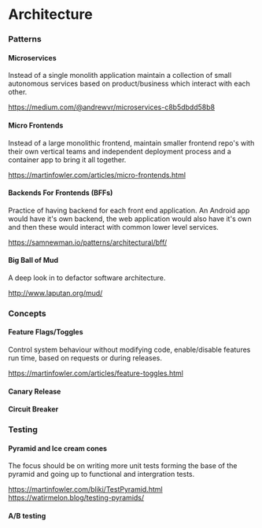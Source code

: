 
# Architecture

### Patterns

#### Microservices

Instead of a single monolith application maintain a collection of small autonomous services based on product/business which interact with each other.

https://medium.com/@andrewvr/microservices-c8b5dbdd58b8

#### Micro Frontends

Instead of a large monolithic frontend, maintain smaller frontend repo's with their own vertical teams and independent deployment process and a container app to bring it all together.

https://martinfowler.com/articles/micro-frontends.html

#### Backends For Frontends (BFFs)

Practice of having backend for each front end application. An Android app would have it's own backend, the web application would also have it's own and then these would interact with common lower level services.

https://samnewman.io/patterns/architectural/bff/

#### Big Ball of Mud

A deep look in to defactor software architecture.

http://www.laputan.org/mud/


### Concepts

#### Feature Flags/Toggles
Control system behaviour without modifying code, enable/disable features run time, based on requests or during releases.

https://martinfowler.com/articles/feature-toggles.html


#### Canary Release

#### Circuit Breaker


### Testing

#### Pyramid and Ice cream cones

The focus should be on writing more unit tests forming the base of the pyramid and going up to functional and intergration tests.

https://martinfowler.com/bliki/TestPyramid.html
https://watirmelon.blog/testing-pyramids/

#### A/B testing


